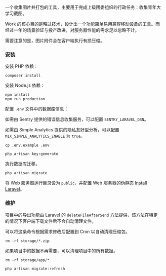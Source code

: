 一个收集图片并打包的工具，主要用于完成上级团委组织的行政任务：收集青年大学习截图。

Work 的核心目的是略过技术，设计出一个功能简单易用兼容移动设备的工具。而经过一年的场景验证与投产改进，对服务器性能的需求足以忽略不计。

需要注意的是，图片附件会在客户端执行有损压缩。

### 安装 ###

安装 PHP 依赖：

    composer install

安装 Node.js 依赖：

    npm install
    npm run production

配置 `.env` 文件中的数据库信息：

如需由 Sentry 提供的错误信息收集服务，可以配置 `SENTRY_LARAVEL_DSN`。

如需由 Simple Analytics 提供的隐私友好型分析，可以配置 `MIX_SIMPLE_ANALYTICS_ENABLE` 为 `true`。

    cp .env.example .env

    php artisan key:generate
    
执行数据库迁移。

    php artisan migrate
    
将 Web 服务器运行目录设为 `public`，并配置 Web 服务器的伪静态 [Install Laravel](https://laravel.com/docs/master/installation)。

### 维护 ###

项目中的导出功能由 Laravel 的 `deleteFileAfterSend` 方法提供，该方法在特定的情况下客户端下载文件后不会自动清理文件。

可以将这条命令根据需求修改后配置到 Cron 以自动清理压缩包。

    rm -rf storage/*.zip

如果项目中的数据不再需要，可以清理项目中的所有数据。

    rm -rf storage/app/*
    
    php artisan migrate:refresh
